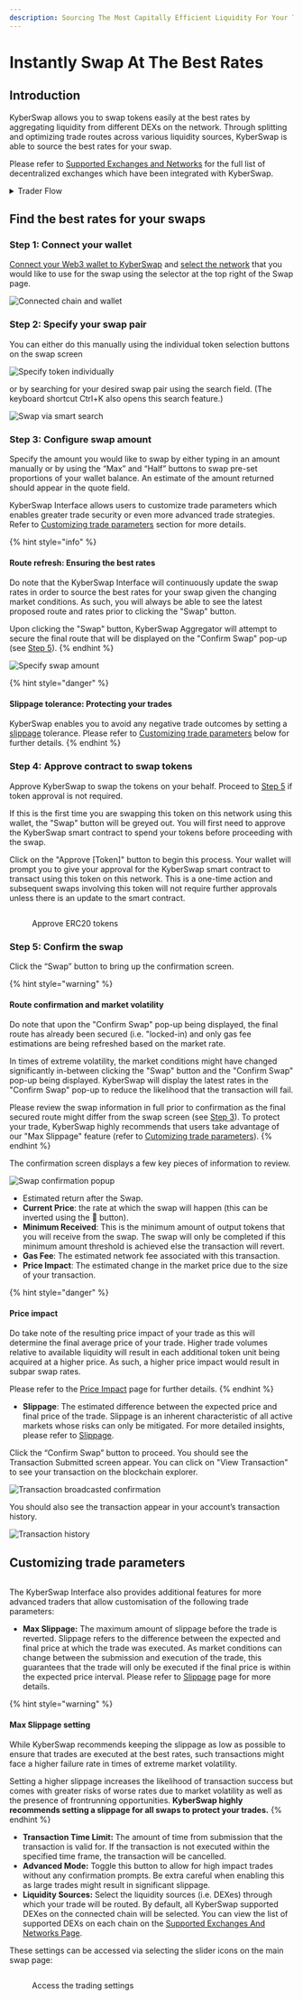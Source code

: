 ```yaml
---
description: Sourcing The Most Capitally Efficient Liquidity For Your Trade
---
```


# Instantly Swap At The Best Rates

## Introduction

KyberSwap allows you to swap tokens easily at the best rates by aggregating liquidity from different DEXs on the network. Through splitting and optimizing trade routes across various liquidity sources, KyberSwap is able to source the best rates for your swap.

Please refer to [Supported Exchanges and Networks](../../../getting-started/supported-exchanges-and-networks.md) for the full list of decentralized exchanges which have been integrated with KyberSwap.

<details>

<summary>Trader Flow</summary>

1. [Connect Your Wallet ](connect-your-wallet.md)
2. [Switching Networks ](selecting-preferred-network.md)****
3. Get Tokens
   * [Get Crypto With Fiat](get-crypto-with-fiat.md)
   * [Bridge Your Assets Across Multiple Chains](bridge-your-assets-across-multiple-chains.md)
4. Swap Tokens
   * **Instantly Swap At The Best Rates** **<-**
   * [Swap At Your Preferred Rates](trade-at-your-preferred-rates.md)

</details>

## Find the best rates for your swaps

### **Step 1: Connect your wallet**

[Connect your Web3 wallet to KyberSwap](connect-your-wallet.md) and [select the network](selecting-preferred-network.md) that you would like to use for the swap using the selector at the top right of the Swap page.

![Connected chain and wallet](https://support.kyberswap.com/hc/article\_attachments/13999999636249)

### **Step 2:** Specify your swap pair

&#x20;You can either do this manually using the individual token selection buttons on the swap screen

![Specify token individually](https://support.kyberswap.com/hc/article\_attachments/14746734857625)

or by searching for your desired swap pair using the search field. (The keyboard shortcut Ctrl+K also opens this search feature.)

![Swap via smart search](https://support.kyberswap.com/hc/article\_attachments/14746770685465)

### **Step 3**: Configure swap amount

Specify the amount you would like to swap by either typing in an amount manually or by using the “Max” and “Half” buttons to swap pre-set proportions of your wallet balance. An estimate of the amount returned should appear in the quote field.

KyberSwap Interface allows users to customize trade parameters which enables greater trade security or even more advanced trade strategies. Refer to [Customizing trade parameters](instantly-swap-at-the-best-rates.md#customizing-trade-parameters) section for more details.

{% hint style="info" %}
#### Route refresh: Ensuring the best rates

Do note that the KyberSwap Interface will continuously update the swap rates in order to source the best rates for your swap given the changing market conditions. As such, you will always be able to see the latest proposed route and rates prior to clicking the "Swap" button.

Upon clicking the "Swap" button, KyberSwap Aggregator will attempt to secure the final route that will be displayed on the "Confirm Swap" pop-up (see [Step 5](instantly-swap-at-the-best-rates.md#step-5-confirm-the-swap)).
{% endhint %}

![Specify swap amount](https://support.kyberswap.com/hc/article\_attachments/14746766951449)

{% hint style="danger" %}
#### Slippage tolerance: Protecting your trades

KyberSwap enables you to avoid any negative trade outcomes by setting a [slippage](../../../getting-started/foundational-topics/decentralized-finance/slippage.md) tolerance. Please refer to [Customizing trade parameters](instantly-swap-at-the-best-rates.md#customizing-trade-parameters) below for further details.
{% endhint %}

### **Step 4**: Approve contract to swap tokens

Approve KyberSwap to swap the tokens on your behalf. Proceed to [Step 5](instantly-swap-at-the-best-rates.md#step-5-confirm-the-swap) if token approval is not required.

If this is the first time you are swapping this token on this network using this wallet, the "Swap" button will be greyed out. You will first need to approve the KyberSwap smart contract to spend your tokens before proceeding with the swap.

Click on the "Approve \[Token]" button to begin this process. Your wallet will prompt you to give your approval for the KyberSwap smart contract to transact using this token on this network. This is a one-time action and subsequent swaps involving this token will not require further approvals unless there is an update to the smart contract.

<figure><img src="../../../.gitbook/assets/image (3).png" alt=""><figcaption><p>Approve ERC20 tokens</p></figcaption></figure>

### **Step 5**: Confirm the swap

Click the “Swap” button to bring up the confirmation screen.&#x20;

{% hint style="warning" %}
#### Route confirmation and market volatility

Do note that upon the "Confirm Swap" pop-up being displayed, the final route has already been secured (i.e. "locked-in) and only gas fee estimations are being refreshed based on the market rate.

In times of extreme volatility, the market conditions might have changed significantly in-between clicking the "Swap" button and the "Confirm Swap" pop-up being displayed. KyberSwap will display the latest rates in the "Confirm Swap" pop-up to reduce the likelihood that the transaction will fail.&#x20;

Please review the swap information in full prior to confirmation as the final secured route might differ from the swap screen (see [Step 3](instantly-swap-at-the-best-rates.md#step-3-configure-swap-amount)). To protect your trade, KyberSwap highly recommends that users take advantage of our "Max Slippage" feature (refer to [Cutomizing trade parameters](instantly-swap-at-the-best-rates.md#customizing-trade-parameters)).
{% endhint %}

The confirmation screen displays a few key pieces of information to review.

![Swap confirmation popup](https://support.kyberswap.com/hc/article\_attachments/13999992516249)

* Estimated return after the Swap.
* **Current Price**: the rate at which the swap will happen (this can be inverted using the 🔁 button).
* **Minimum Received**: This is the minimum amount of output tokens that you will receive from the swap. The swap will only be completed if this minimum amount threshold is achieved else the transaction will revert.
* **Gas Fee**: The estimated network fee associated with this transaction.
* **Price Impact**: The estimated change in the market price due to the size of your transaction.

{% hint style="danger" %}
#### Price impact

Do take note of the resulting price impact of your trade as this will determine the final average price of your trade. Higher trade volumes relative to available liquidity will result in each additional token unit being acquired at a higher price. As such, a higher price impact would result in subpar swap rates.

Please refer to the [Price Impact](../../../getting-started/foundational-topics/decentralized-finance/price-impact.md) page for further details.
{% endhint %}

* **Slippage**: The estimated difference between the expected price and final price of the trade. Slippage is an inherent characteristic of all active markets whose risks can only be mitigated. For more detailed insights, please refer to [Slippage](../../../getting-started/foundational-topics/decentralized-finance/slippage.md).

Click the “Confirm Swap” button to proceed. You should see the Transaction Submitted screen appear. You can click on "View Transaction" to see your transaction on the blockchain explorer.

![Transaction broadcasted confirmation](https://support.kyberswap.com/hc/article\_attachments/13999993296281)

You should also see the transaction appear in your account’s transaction history.

![Transaction history](https://support.kyberswap.com/hc/article\_attachments/14000001237273)

## Customizing trade parameters

<figure><img src="../../../.gitbook/assets/image (52).png" alt=""><figcaption></figcaption></figure>

The KyberSwap Interface also provides additional features for more advanced traders that allow customisation of the following trade parameters:

* **Max Slippage:** The maximum amount of slippage before the trade is reverted. Slippage refers to the difference between the expected and final price at which the trade was executed. As market conditions can change between the submission and execution of the trade, this guarantees that the trade will only be executed if the final price is within the expected price interval. Please refer to [Slippage](../../../getting-started/foundational-topics/decentralized-finance/slippage.md) page for more details.

{% hint style="warning" %}
#### Max Slippage setting

While KyberSwap recommends keeping the slippage as low as possible to ensure that trades are executed at the best rates, such transactions might face a higher failure rate in times of extreme market volatility.

Setting a higher slippage increases the likelihood of transaction success but comes with greater risks of worse rates due to market volatility as well as the presence of frontrunning opportunities. **KyberSwap highly recommends setting a slippage for all swaps to protect your trades.**
{% endhint %}

* **Transaction Time Limit:** The amount of time from submission that the transaction is valid for. If the transaction is not executed within the specified time frame, the transaction will be cancelled.
* **Advanced Mode:** Toggle this button to allow for high impact trades without any confirmation prompts. Be extra careful when enabling this as large trades might result in significant slippage.
* **Liquidity Sources:** Select the liquidity sources (i.e. DEXes) through which your trade will be routed. By default, all KyberSwap supported DEXes on the connected chain will be selected. You can view the list of supported DEXs on each chain on the [Supported Exchanges And Networks Page](../../../getting-started/supported-exchanges-and-networks.md).

These settings can be accessed via selecting the slider icons on the main swap page:

<figure><img src="../../../.gitbook/assets/image (87).png" alt=""><figcaption><p>Access the trading settings</p></figcaption></figure>
